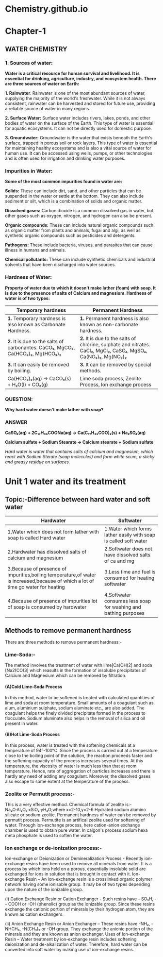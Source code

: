 # Chemistry.github.io
# Chapter-1
## WATER CHEMISTRY
### 1. Sources of water:
**Water is a critical resource for human survival and livelihood. It is essential for drinking, agriculture, industry, and ecosystem health. There are three sources of water on Earth:**

**1. Rainwater**: Rainwater is one of the most abundant sources of water, supplying the majority of the world's freshwater. While it is not always consistent, rainwater can be harvested and stored for future use, providing a reliable source of water in many regions.

**2. Surface Water:** Surface water includes rivers, lakes, ponds, and other bodies of water on the surface of the Earth. This type of water is essential for aquatic ecosystems. It can not be directly used for domestic purpose.

**3. Groundwater:** Groundwater is the water that exists beneath the Earth's surface, trapped in porous soil or rock layers. This type of water is essential for maintaining healthy ecosystems and is also a vital source of water for human use. It can be accessed using wells, pumps, or other technologies and is often used for irrigation and drinking water purposes.

### Impurities in Water:
**Some of the most common impurities found in water are:**

**Solids:** These can include dirt, sand, and other particles that can be suspended in the water or settle at the bottom. They can also include sediment or silt, which is a combination of solids and organic matter.

**Dissolved gases:** Carbon dioxide is a common dissolved gas in water, but other gases such as oxygen, nitrogen, and hydrogen can also be present.

**Organic compounds:** These can include natural organic compounds such as organic matter from plants and animals, fugai and algi, as well as synthetic organic compounds such as pesticides and detergents.

**Pathogens:** These include bacteria, viruses, and parasites that can cause illness in humans and animals.

**Chemical pollutants:** These can include synthetic chemicals and industrial solvents that have been discharged into water sources.

### Hardness of Water:
**Property of water due to which it doesn't make lather (foam) with soap. It is due to the presence of salts of Calcium and magnesium. Hardness of water is of two types:**

| Temporary hardness | Permanent Hardness |
| ------------------ | ------------------ |
| **1.** Temporary hardness is also known as Carbonate Hardness. | **1.** Permanent hardness is also known as non-carbonate hardness.  |
| **2.** It is due to the salts of carbonantes.  CaCO₃, MgCO₃, Ca(HCO₃)₂, Mg(HCO₃)₂ | **2.** It is due to the salts of chlorine, sulphate and nitrates. CaCl₂, MgCl₂, CaSO₄, MgSO₄, Ca(NO₃)₂, Mg(NO₃)₂ |
| **3.** It can easily be removed by boiling.| **3.** It can be removed by special methods. |
| Ca(HCO₃)₂(aq) → CaCO₃(s) + H₂O(l) + CO₂(g) |Lime soda process, Zeolite Process, Ion exchange process |


### QUESTION:
**Why hard water doesn't make lather with soap?**
### ANSWER
**CaSO₄(aq) + 2C₁₇H₃₅COONa(aq) → Ca(C₁₇H₃₅COO)₂(s) + Na₂SO₄(aq)**

**Calcium sulfate + Sodium Stearate → Calcium stearate + Sodium sulfate**

*Hard water is water that contains salts of calcium and magnesium, which react with  Sodium Sterate (soap molecules) and form white scum, a sticky and greasy residue on surfaces.*

<h1>Unit 1 water and its treatment</h1>
<h2>Topic:-Difference between hard water and soft water</h2>

|Hardwater|Softwater|
|---|---|
|1.Water which does not form lather with soap is called Hard water|1.Water which forms lather easily with soap is called soft water|
|2.Hardwater has dissolved salts of calcium and magnesium|2.Softwater does not have dissolved salts of ca and mg|
|3.Because of presence of impurities,boiling temperature,of water is increased,because of which a lot of time go water for heating |3.Less time and fuel is consumed for heating softwater|
|4.Because of presence of impurities lot of soap is consumed by hardwater|4.Softwater consumes less soap for washing and bathing purposes |

<h2>Methods to remove permanent hardness</h2>
There are three methods to remove permanent hardness:-
<h3>Lime-Soda:-</h3>The method involves the treatment of water with lime[Ca(OH)2] and soda [Na2(CO)3] which reasults in the formation of insoluble precipitates of Calcium and Magnesium which can be removed by filtration.

<h4> (A)Cold Lime-Soda Process</h4>
In this method, water to be softened is treated with calculated quantities of lime and soda at room temperature. Small amounts of a coagulant such as alum, aluminium sulphate, sodium aluminate etc., are also added.
The coagulant helps the finely divided precipitate formed in the process to flocculate. Sodium aluminate also helps in the removal of silica and oil present in water.


<h4>(B)Hot Lime-Soda Process</h4>
In this process, water is treated with the softening chemicals at a temperature of 94°-100°C. Since the process is carried out at a temperature close to the boiling point of the solution, the reaction proceeds faster and the softening capacity of the process increases several times.
At this temperature, the viscosity of water is much less than that at room temperature. Hence, rate of aggregation of particles increases and there is hardly any need of adding any coagulant. Moreover, the dissolved gases also escape to some extent at the temperature of the process.

<h3>Zeolite or Permutit process:-</h3>This is a very effective method.
Chemical formula of zeolite is:-Na₂O·Al₂O₃·xSiO₂·yH₂O;where x=2-10,y=2-6
Hydrated sodium alumino silicate or sodium zeolite.
Permanent hardness of water can be removed by permutit process. Permutite is an artifical zeolite used for softening of water. Through ion-exchange process, here cation-anion exchange chamber is used to obtain pure water. In calgon's process sodium hexa meta phosphate is used to soften the water.

<h3>Ion exchange or de-ionization process:-</h3>Ion-exchange or Deionization or Demineralization Process - Recently ion-exchange resins have been used to remove all minerals from water. It is a process by which ions held on a porous, essentially insoluble solid are exchanged for ions in solution that is brought in contact with it.
Ion-exchange Resin – An ion-exchange resin is a crosslinked organic polymer network having some ionisable group. It may be of two types depending upon the nature of the ionizable group.

(i) Cation Exchange Resin or Cation Exchanger - Such resins have - SO₃H, -- COOH or -OH (phenolic) group as the ionizable group. Since these resins exchange the cationic portion of minerals by their hydrogen atom, they are known as cation exchangers.

(ii) Anion Exchange Resin or Anion Exchanger – These resins have -NH₂, -NHCH₃, -N(CH₃)₂ or -OH group. They exchange the anionic portion of the minerals and they are known as anion exchanger.
Uses of Ion-exchange Resin – Water treatment by ion-exchange resin includes softening deionization and de-alkalization of water. Therefore, hard water can be converted into soft water by making use of ion-exchange resins.


















